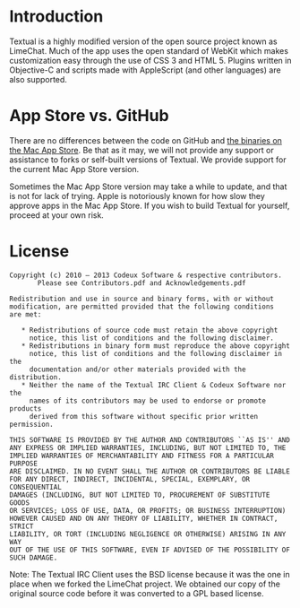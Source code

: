 # Introduction

Textual is a highly modified version of the open source project known 
as LimeChat. Much of the app uses the open standard of WebKit which 
makes customization easy through the use of CSS 3 and HTML 5. Plugins 
written in Objective-C and scripts made with AppleScript (and other 
languages) are also supported.

# App Store vs. GitHub

There are no differences between the code on GitHub and [the binaries on
the Mac App Store](https://itunes.apple.com/us/app/textual-irc-client/id403012667).
Be that as it may, we will not provide any support or
assistance to forks or self-built versions of Textual. We provide support 
for the current Mac App Store version. 

Sometimes the Mac App Store version may take a while to update, and that 
is not for lack of trying. Apple is notoriously known for how slow they 
approve apps in the Mac App Store. If you wish to build Textual for 
yourself, proceed at your own risk.

# License

    Copyright (c) 2010 — 2013 Codeux Software & respective contributors.
           Please see Contributors.pdf and Acknowledgements.pdf
    
    Redistribution and use in source and binary forms, with or without
    modification, are permitted provided that the following conditions
    are met:
    
       * Redistributions of source code must retain the above copyright
         notice, this list of conditions and the following disclaimer.
       * Redistributions in binary form must reproduce the above copyright
         notice, this list of conditions and the following disclaimer in the
         documentation and/or other materials provided with the distribution.
       * Neither the name of the Textual IRC Client & Codeux Software nor the
         names of its contributors may be used to endorse or promote products
         derived from this software without specific prior written permission.
    
    THIS SOFTWARE IS PROVIDED BY THE AUTHOR AND CONTRIBUTORS ``AS IS'' AND
    ANY EXPRESS OR IMPLIED WARRANTIES, INCLUDING, BUT NOT LIMITED TO, THE
    IMPLIED WARRANTIES OF MERCHANTABILITY AND FITNESS FOR A PARTICULAR PURPOSE
    ARE DISCLAIMED. IN NO EVENT SHALL THE AUTHOR OR CONTRIBUTORS BE LIABLE
    FOR ANY DIRECT, INDIRECT, INCIDENTAL, SPECIAL, EXEMPLARY, OR CONSEQUENTIAL
    DAMAGES (INCLUDING, BUT NOT LIMITED TO, PROCUREMENT OF SUBSTITUTE GOODS
    OR SERVICES; LOSS OF USE, DATA, OR PROFITS; OR BUSINESS INTERRUPTION)
    HOWEVER CAUSED AND ON ANY THEORY OF LIABILITY, WHETHER IN CONTRACT, STRICT
    LIABILITY, OR TORT (INCLUDING NEGLIGENCE OR OTHERWISE) ARISING IN ANY WAY
    OUT OF THE USE OF THIS SOFTWARE, EVEN IF ADVISED OF THE POSSIBILITY OF
    SUCH DAMAGE.

Note: The Textual IRC Client uses the BSD license because it was the one
in place when we forked the LimeChat project. We obtained our copy of the
original source code before it was converted to a GPL based license.
